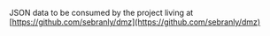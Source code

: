 JSON data to be consumed by the project living at [https://github.com/sebranly/dmz](https://github.com/sebranly/dmz)
